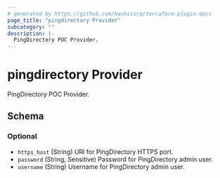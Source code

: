 ```yaml
---
# generated by https://github.com/hashicorp/terraform-plugin-docs
page_title: "pingdirectory Provider"
subcategory: ""
description: |-
  PingDirectory POC Provider.
---
```


# pingdirectory Provider

PingDirectory POC Provider.



<!-- schema generated by tfplugindocs -->
## Schema

### Optional

- `https_host` (String) URI for PingDirectory HTTPS port.
- `password` (String, Sensitive) Password for PingDirectory admin user.
- `username` (String) Username for PingDirectory admin user.
